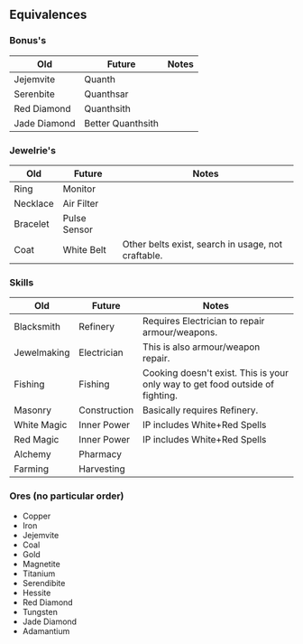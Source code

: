 ## Equivalences

### Bonus's

| Old            | Future            | Notes |
|----------------|-------------------|-------|
| Jejemvite      | Quanth            |  | 
| Serenbite      | Quanthsar         |  |
| Red Diamond    | Quanthsith        |  |
| Jade Diamond   | Better Quanthsith |  |

### Jewelrie's 

| Old            | Future            | Notes |
|----------------|-------------------|-------|
| Ring           | Monitor           |  | 
| Necklace       | Air Filter        |  |
| Bracelet       | Pulse Sensor      |  |
| Coat           | White Belt        | Other belts exist, search in usage, not craftable.  |

### Skills

| Old            | Future            | Notes |
|----------------|-------------------|-------|
| Blacksmith     | Refinery          | Requires Electrician to repair armour/weapons. | 
| Jewelmaking    | Electrician       | This is also armour/weapon repair. |
| Fishing        | Fishing           | Cooking doesn't exist. This is your only way to get food outside of fighting. |
| Masonry        | Construction      | Basically requires Refinery.  |
| White Magic    | Inner Power       | IP includes White+Red Spells |
| Red Magic      | Inner Power       | IP includes White+Red Spells |
| Alchemy        | Pharmacy          |     |
| Farming        | Harvesting        |     |

### Ores (no particular order)
* Copper
* Iron
* Jejemvite
* Coal
* Gold
* Magnetite
* Titanium
* Serendibite
* Hessite
* Red Diamond
* Tungsten
* Jade Diamond
* Adamantium
